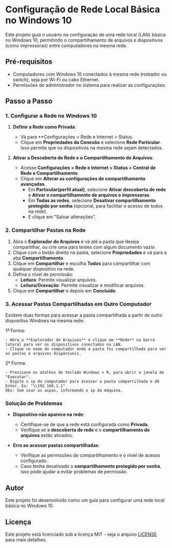 # Configuração de Rede Local Básica no Windows 10

Este projeto guia o usuário na configuração de uma rede local (LAN) básica no Windows 10, permitindo o compartilhamento de arquivos e dispositivos (como impressoras) entre computadores na mesma rede.

## Pré-requisitos

- Computadores com Windows 10 conectados à mesma rede (roteador ou switch), seja por Wi-Fi ou cabo Ethernet.
- Permissões de administrador no sistema para realizar as configurações.

## Passo a Passo

### 1. Configurar a Rede no Windows 10

1. **Definir a Rede como Privada**:
   - Vá para **Configurações > Rede e Internet > Status.
   - Clique em **Propriedades da Conexão** e selecione **Rede Particular**. Isso permite que os dispositivos na mesma rede sejam detectados.

2. **Ativar a Descoberta de Rede e o Compartilhamento de Arquivos**:
   - Acesse **Configurações > Rede e Internet > Status > Central de Rede e Compartilhamento**.
   - Clique em **Alterar as configurações de compartilhamento avançadas**.
     - Em **Particular(perfil atual)**, selecione **Ativar descoberta de rede** e **Ativar o compartilhamento de arquivos e impressoras**.
     - Em **Todas as redes**, selecione **Desativar compartilhamento protegido por senha** (opcional, para facilitar o acesso de todos na rede).
     - E clique em "Salvar alterações".

### 2. Compartilhar Pastas na Rede

1. Abra o **Explorador de Arquivos** e vá até a pasta que deseja compartilhar, ou crie uma para testes com algum documento vazio.
2. Clique com o botão direito na pasta, selecione **Propriedades** e vá para a aba **Compartilhamento**.
3. Clique em **Compartilhar** e escolha **Todos** para compartilhar com qualquer dispositivo na rede.
4. Defina o nível de permissão:
   - **Leitura**: Permite visualizar arquivos.
   - **Leitura/Gravação**: Permite visualizar e modificar arquivos.
5. Clique em **Compartilhar** e depois em **Concluído**.

### 3. Acessar Pastas Compartilhadas em Outro Computador

Existem duas formas para acessar a pasta compartilhada a partir de outro dispositivo Windows na mesma rede:

1ª Forma:

    - Abra o **Explorador de Arquivos** e clique em **Rede** na barra lateral para ver os dispositivos conectados na LAN.
    - Clique no nome do computador onde a pasta foi compartilhada para ver as pastas e arquivos disponíveis.

2ª Forma:

    - Pressione os atalhos de teclado Windows + R, para abrir a janela do "Executar".
    - Digite o ip do computador para acessar a pasta compartilhada e dê Enter. Ex: "\\192.168.1.1"
    Obs: Sem usar as aspas, informando o ip da máquina.

### Solução de Problemas

- **Dispositivo não aparece na rede**:
  - Certifique-se de que a rede está configurada como **Privada**.
  - Verifique se a **descoberta de rede** e o **compartilhamento de arquivos** estão ativados.

- **Erro ao acessar pastas compartilhadas**:
  - Verifique as permissões de compartilhamento e o nível de acesso configurado.
  - Caso tenha desativado o **compartilhamento protegido por senha**, isso pode ajudar a evitar problemas de permissão.

## Autor

Este projeto foi desenvolvido como um guia para configurar uma rede local básica no Windows 10.

## Licença

Este projeto está licenciado sob a licença MIT - veja o arquivo [LICENSE](LICENSE) para mais detalhes.
